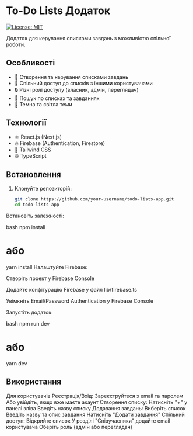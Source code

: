 # To-Do Lists Додаток

[![License: MIT](https://img.shields.io/badge/License-MIT-yellow.svg)](https://opensource.org/licenses/MIT)

Додаток для керування списками завдань з можливістю спільної роботи.

## Особливості

- 📝 Створення та керування списками завдань
- 👥 Спільний доступ до списків з іншими користувачами
- 🔒 Різні ролі доступу (власник, адмін, переглядач)
- 🔎 Пошук по списках та завданнях
- 🌙 Темна та світла теми

## Технології

- ⚛️ React.js (Next.js)
- 🔥 Firebase (Authentication, Firestore)
- 🎨 Tailwind CSS
- 🌐 TypeScript

## Встановлення

1. Клонуйте репозиторій:
   ```bash
   git clone https://github.com/your-username/todo-lists-app.git
   cd todo-lists-app
Встановіть залежності:

bash
npm install
# або
yarn install
Налаштуйте Firebase:

Створіть проект у Firebase Console

Додайте конфігурацію Firebase у файл lib/firebase.ts

Увімкніть Email/Password Authentication у Firebase Console

Запустіть додаток:

bash
npm run dev
# або
yarn dev


## Використання

Для користувачів
Реєстрація/Вхід:
Зареєструйтеся з email та паролем
Або увійдіть, якщо вже маєте акаунт
Створення списку:
Натисніть "+" у панелі зліва
Введіть назву списку
Додавання завдань:
Виберіть список
Введіть назву та опис завдання
Натисніть "Додати завдання"
Спільний доступ:
Відкрийте список
У розділі "Співучасники" додайте email користувача
Оберіть роль (адмін або переглядач)
